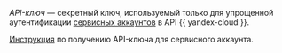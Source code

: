 _API-ключ_ — секретный ключ, используемый только для упрощенной аутентификации [сервисных аккаунтов](../iam/concepts/users/service-accounts.md) в API {{ yandex-cloud }}.

[Инструкция](../iam/operations/authentication/manage-api-keys.md) по получению API-ключа для сервисного аккаунта.